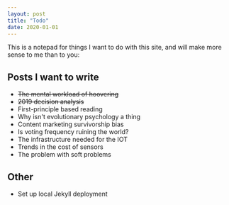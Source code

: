 ```yaml
---
layout: post
title: "Todo"
date: 2020-01-01
---
```


This is a notepad for things I want to do with this site, and will make more sense to me than to you:

## Posts I want to write
* <strike>The mental workload of hoovering</strike>
* <strike>2019 decision analysis</strike>
* First-principle based reading
* Why isn't evolutionary psychology a thing
* Content marketing survivorship bias
* Is voting frequency ruining the world?
* The infrastructure needed for the IOT
* Trends in the cost of sensors
* The problem with soft problems

## Other
* Set up local Jekyll deployment


